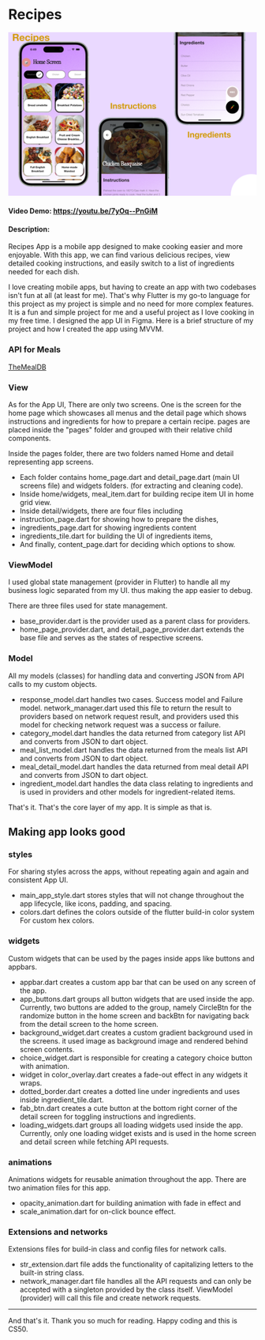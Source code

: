 # Recipes

![app preview image](./recipes.png)
#### Video Demo:  <https://youtu.be/7yOq--PnGiM>



#### Description:

Recipes App is a mobile app designed to make cooking easier and more enjoyable. With this app, we can find various delicious recipes, view detailed cooking instructions, and easily switch to a list of ingredients needed for each dish.

I love creating mobile apps, but having to create an app with two codebases isn't fun at all (at least for me). That's why Flutter is my go-to language for this project as my project is simple and no need for more complex features. It is a fun and simple project for me and a useful project as I love cooking in my free time. I designed the app UI in Figma.
Here is a brief structure of my project and how I created the app using MVVM.

### API for Meals
[TheMealDB](https://www.themealdb.com/)

### View
As for the App UI, There are only two screens. One is the screen for the home page which showcases all menus and the detail page which shows instructions and ingredients for how to prepare a certain recipe. pages are placed inside the "pages" folder and grouped with their relative child components. 


Inside the pages folder, there are two folders named Home and detail representing app screens. 
- Each folder contains home_page.dart and detail_page.dart (main UI screens file) and widgets folders. (for extracting and cleaning code). 
- Inside home/widgets, meal_item.dart for building recipe item UI in home grid view. 
- Inside detail/widgets, there are four files including
- instruction_page.dart for showing how to prepare the dishes,
- ingredients_page.dart for showing ingredients content
- ingredients_tile.dart for building the UI of ingredients items, 
- And finally, content_page.dart for deciding which options to show.

### ViewModel
I used global state management (provider in Flutter) to handle all my business logic separated from my UI. thus making the app easier to debug. 

There are three files used for state management. 
- base_provider.dart is the provider used as a parent class for providers.
- home_page_provider.dart, and detail_page_provider.dart extends the base file and serves as the states of respective screens.

### Model
All my models (classes) for handling data and converting JSON from API calls to my custom objects.
- response_model.dart handles two cases. Success model and Failure model. network_manager.dart used this file to return the result to providers based on network request result, and providers used this model for checking network request was a success or failure.
- category_model.dart handles the data returned from category list API and converts from JSON to dart object.
- meal_list_model.dart handles the data returned from the meals list API and converts from JSON to dart object.
- meal_detail_model.dart handles the data returned from meal detail API and converts from JSON to dart object.
- ingredient_model.dart handles the data class relating to ingredients and is used in providers and other models for ingredient-related items.

That's it. That's the core layer of my app. It is simple as that is.

## Making app looks good
### styles
For sharing styles across the apps, without repeating again and again and consistent App UI.
- main_app_style.dart stores styles that will not change throughout the app lifecycle, like icons, padding, and spacing.
- colors.dart defines the colors outside of the flutter build-in color system For custom hex colors.

### widgets
Custom widgets that can be used by the pages inside apps like buttons and appbars.

- appbar.dart creates a custom app bar that can be used on any screen of the app.
- app_buttons.dart groups all button widgets that are used inside the app. Currently, two buttons are added to the group, namely CircleBtn for the randomize button in the home screen and backBtn for navigating back from the detail screen to the home screen.
- background_widget.dart creates a custom gradient background used in the screens. it used image as background image and rendered behind screen contents.
- choice_widget.dart is responsible for creating a category choice button with animation.
- widget in color_overlay.dart creates a fade-out effect in any widgets it wraps.
- dotted_border.dart creates a dotted line under ingredients and uses inside ingredient_tile.dart. 
- fab_btn.dart creates a cute button at the bottom right corner of the detail screen for toggling instructions and ingredients.
- loading_widgets.dart groups all loading widgets used inside the app. Currently, only one loading widget exists and is used in the home screen and detail screen while fetching API requests.

### animations
Animations widgets for reusable animation throughout the app.
There are two animation files for this app. 
- opacity_animation.dart for building animation with fade in effect and 
- scale_animation.dart for on-click bounce effect.

### Extensions and networks
Extensions files for build-in class and config files for network calls.
- str_extension.dart file adds the functionality of capitalizing letters to the built-in string class.
- network_manager.dart file handles all the API requests and can only be accepted with a singleton provided by the class itself. ViewModel (provider) will call this file and create network requests.

---

And that's it. Thank you so much for reading. Happy coding and this is CS50.
